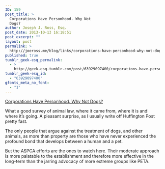 ```yaml
---
ID: 159
post_title: >
  Corporations Have Personhood. Why Not
  Dogs?
author: Joseph J. Ross, Esq.
post_date: 2013-10-13 16:18:51
post_excerpt: ""
layout: post
permalink: >
  http://joeross.me/blog/links/corporations-have-personhood-why-not-dogs/
published: true
tumblr_geek-esq_permalink:
  - >
    http://geek-esq.tumblr.com/post/63929097400/corporations-have-personhood-why-not-dogs
tumblr_geek-esq_id:
  - "63929097400"
gfonts_meta_no_font:
  - "1"
---
```

<a href='http://www.huffingtonpost.com/2013/10/12/dogs-personhood_n_4079215.html?utm_hp_ref=weird-news&amp;ir=Weird+News'>Corporations Have Personhood. Why Not Dogs?</a><div class="link_description"><p>What a good survey of animal law, where it came from, where it is and where it&#8217;s going. A pleasant surprise, as I usually write off Huffington Post pretty fast.</p>

<p>The only people that argue against the treatment of dogs, and other animals, as more than property are those who have never experienced the profound bond that develops between a human and a pet.</p>

<p>But the ASPCA efforts are the ones to watch here. Their moderate approach is more palatable to the establishment and therefore more effective in the long-term than the jarring advocacy of more extreme groups like PETA.</p></div>